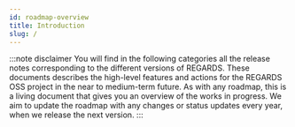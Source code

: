 ```yaml
---
id: roadmap-overview
title: Introduction
slug: /
---
```



:::note disclaimer
You will find in the following categories all the release notes corresponding to the different versions of REGARDS. 
These documents describes the high-level features and actions for the REGARDS OSS project in the near to medium-term future.
As with any roadmap, this is a living document that gives you an overview of the works in progress. We aim to update the roadmap with any changes or status updates every year, when we release the next version.
:::
